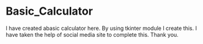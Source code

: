 # Basic_Calculator
I have created abasic calculator here. By using tkinter module I create this. I have taken the help of social media site to complete this. Thank you.
